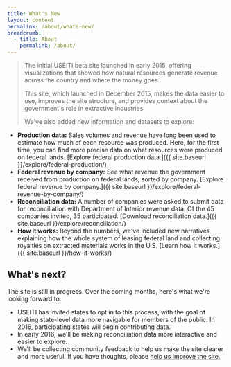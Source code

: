 ```yaml
---
title: What's New
layout: content
permalink: /about/whats-new/
breadcrumb:
  - title: About
    permalink: /about/
---
```


> The initial USEITI beta site launched in early 2015, offering visualizations that showed how natural resources generate revenue across the country and where the money goes.
>
> This site, which launched in December 2015, makes the data easier to use, improves the site structure, and provides context about the government's role in extractive industries.
>
> We've also added new information and datasets to explore:

* **Production data:** Sales volumes and revenue have long been used to estimate how much of each resource was produced. Here, for the first time, you can find more precise data on what resources were produced on federal lands. [Explore federal production data.]({{ site.baseurl }}/explore/federal-production/)
* **Federal revenue by company:** See what revenue the government received from production on federal lands, sorted by company. [Explore federal revenue by company.]({{ site.baseurl }}/explore/federal-revenue-by-company/)
* **Reconciliation data:** A number of companies were asked to submit data for reconciliation with Department of Interior revenue data. Of the 45 companies invited, 35 participated. [Download reconciliation data.]({{ site.baseurl }}/explore/reconciliation/)
* **How it works:** Beyond the numbers, we've included new narratives explaining how the whole system of leasing federal land and collecting royalties on extracted materials works in the U.S. [Learn how it works.]({{ site.baseurl }}/how-it-works/)


## What's next?

The site is still in progress. Over the coming months, here's what we're looking forward to:

* USEITI has invited states to opt in to this process, with the goal of making state-level data more navigable for members of the public. In 2016, participating states will begin contributing data.
* In early 2016, we'll be making reconciliation data more interactive and easier to explore.
* We'll be collecting community feedback to help us make the site clearer and more useful. If you have thoughts, please [help us improve the site.](https://ethn.io/38933)
